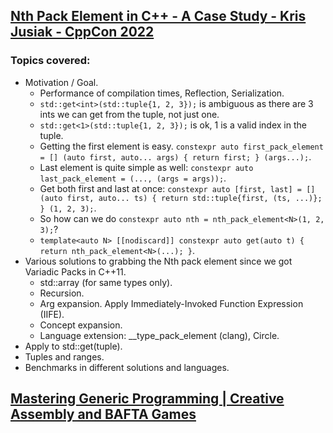 ## [Nth Pack Element in C++ - A Case Study - Kris Jusiak - CppCon 2022](https://www.youtube.com/watch?v=MLmDm1XFhEM&list=LL6MKUgGZ9Q8c2Ff7GnoRoqA)
### Topics covered:
* Motivation / Goal.
  * Performance of compilation times, Reflection, Serialization. 
  * `std::get<int>(std::tuple{1, 2, 3});` is ambiguous as there are 3 ints we can get from the tuple, not just one.
  * `std::get<1>(std::tuple{1, 2, 3});` is ok, 1 is a valid index in the tuple.
  * Getting the first element is easy. `constexpr auto first_pack_element = [] (auto first, auto... args) { return first; } (args...);`.
  * Last element is quite simple as well: `constexpr auto last_pack_element = (..., (args = args));`.
  * Get both first and last at once: `constexpr auto [first, last] = [] (auto first, auto... ts) { return std::tuple{first, (ts, ...)}; } (1, 2, 3);`.
  * So how can we do `constexpr auto nth = nth_pack_element<N>(1, 2, 3);`?
  * `template<auto N> [[nodiscard]] constexpr auto get(auto t) { return nth_pack_element<N>(...); }`.
* Various solutions to grabbing the Nth pack element since we got Variadic Packs in C++11.
  * std::array (for same types only).
  * Recursion.
  * Arg expansion. Apply Immediately-Invoked Function Expression (IIFE).
  * Concept expansion.
  * Language extension: __type_pack_element (clang), Circle.
* Apply to std::get<N>(tuple).
* Tuples and ranges.
* Benchmarks in different solutions and languages.

## [Mastering Generic Programming | Creative Assembly and BAFTA Games](https://www.youtube.com/watch?v=39dILKKKMqU&list=LL6MKUgGZ9Q8c2Ff7GnoRoqA)



